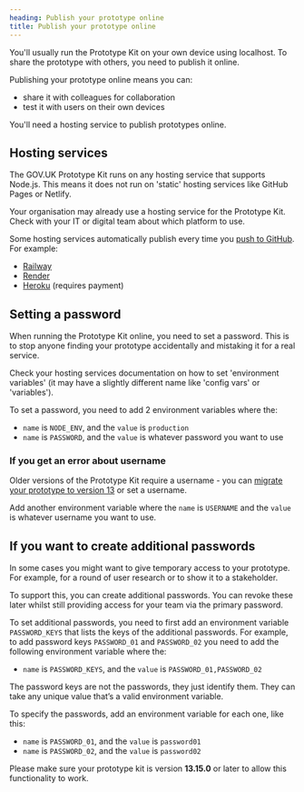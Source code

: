 ```yaml
---
heading: Publish your prototype online
title: Publish your prototype online
---
```


You'll usually run the Prototype Kit on your own device using localhost. To share the prototype with others, you need to publish it online.  

Publishing your prototype online means you can:
 - share it with colleagues for collaboration
 - test it with users on their own devices

You'll need a hosting service to publish prototypes online.

## Hosting services

The GOV.UK Prototype Kit runs on any hosting service that supports Node.js. This means it does not run on 'static' hosting services like GitHub Pages or Netlify.

Your organisation may already use a hosting service for the Prototype Kit. Check with your IT or digital team about which platform to use.

Some hosting services automatically publish every time you [push to GitHub](./github-desktop). For example:

 - [Railway](https://railway.app/new/github)
 - [Render](https://render.com/docs/github)
 - [Heroku](https://devcenter.heroku.com/articles/github-integration) (requires payment)

## Setting a password

When running the Prototype Kit online, you need to set a password. This is to stop anyone finding your prototype accidentally and mistaking it for a real service.

Check your hosting services documentation on how to set 'environment variables' (it may have a slightly different name like 'config vars' or 'variables').

To set a password, you need to add 2 environment variables where the:
- `name` is `NODE_ENV`, and the `value` is `production`
- `name` is `PASSWORD`, and the `value` is whatever password you want to use

### If you get an error about username

Older versions of the Prototype Kit require a username - you can [migrate your prototype to version 13](./migrate-an-existing-prototype) or set a username.

Add another environment variable where the `name` is `USERNAME` and the `value` is whatever username you want to use.

## If you want to create additional passwords

In some cases you might want to give temporary access to your prototype. For example, for a round of user research or to show it to a stakeholder.

To support this, you can create additional passwords. You can revoke these later whilst still providing access for your team via the primary password.

To set additional passwords, you need to first add an environment variable `PASSWORD_KEYS` that lists the keys of the additional passwords.
For example, to add password keys `PASSWORD_01` and `PASSWORD_02` you need to add the following environment variable where the: 
- `name` is `PASSWORD_KEYS`, and the `value` is `PASSWORD_01,PASSWORD_02`

The password keys are not the passwords, they just identify them. They can take any unique value that’s a valid environment variable.

To specify the passwords, add an environment variable for each one, like this:
- `name` is `PASSWORD_01`, and the `value` is `password01`
- `name` is `PASSWORD_02`, and the `value` is `password02`

Please make sure your prototype kit is version **13.15.0** or later to allow this functionality to work.
